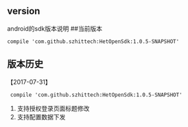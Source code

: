 ## version

android的sdk版本说明
##当前版本

    compile 'com.github.szhittech:HetOpenSdk:1.0.5-SNAPSHOT'

## 版本历史
【2017-07-31】

     compile 'com.github.szhittech:HetOpenSdk:1.0.5-SNAPSHOT'
    
 1. 支持授权登录页面标题修改
 2. 支持配置数据下发



   